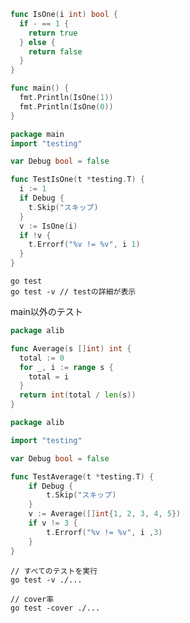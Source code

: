 ```go:main.go
func IsOne(i int) bool {
  if - == 1 {
    return true
  } else {
    return false
  }
}

func main() {
  fmt.Println(IsOne(1))
  fmt.Println(IsOne(0))
}
```

```go:main_test.go
package main
import "testing"

var Debug bool = false

func TestIsOne(t *testing.T) {
  i := 1
  if Debug {
    t.Skip("スキップ)
  }
  v := IsOne(i)
  if !v {
    t.Errorf("%v != %v", i 1)
  }
}
```

```tarminal
go test
go test -v // testの詳細が表示
```

main以外のテスト

```go:alib.go
package alib

func Average(s []int) int {
  total := 0
  for _, i := range s {
    total = i
  }
  return int(total / len(s))
}
```

```go:alib_test.go
package alib

import "testing"

var Debug bool = false

func TestAverage(t *testing.T) {
	if Debug {
		t.Skip("スキップ)
	}
	v := Average([]int{1, 2, 3, 4, 5})
	if v != 3 {
		t.Errorf("%v != %v", i ,3)
	}
}
```


```tarminal
// すべてのテストを実行
go test -v ./...

// cover率
go test -cover ./...
```






















